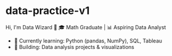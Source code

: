 # data-practice-v1
Hi, I'm Data Wizard 👋
🎓 Math Graduate | 📊 Aspiring Data Analyst  
- 🔭 Currently learning: Python (pandas, NumPy), SQL, Tableau  
- 📂 Building: Data analysis projects & visualizations  

